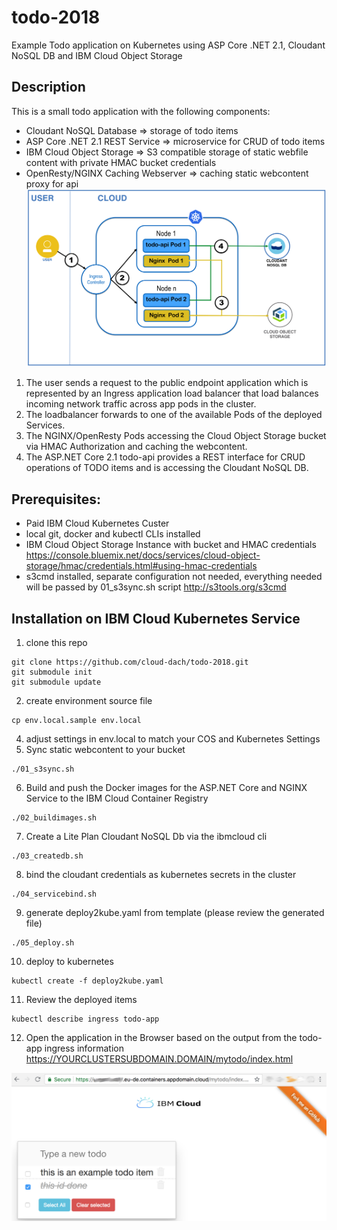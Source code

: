 # todo-2018
Example Todo application on Kubernetes using ASP Core .NET 2.1, Cloudant NoSQL DB  and IBM Cloud Object Storage 

## Description
This is a small todo application with the following components:
* Cloudant NoSQL Database => storage of todo items
* ASP Core .NET 2.1 REST Service => microservice for CRUD of todo items
* IBM Cloud Object Storage  => S3 compatible storage of static webfile content with private HMAC bucket credentials
* OpenResty/NGINX Caching Webserver => caching static webcontent proxy for api
![alt text](doc/architecture.png "Description goes here")

1. The user sends a request to the public endpoint application which is represented by an Ingress application load balancer that load balances incoming network traffic across app pods in the cluster. 
2. The loadbalancer forwards to one of the available Pods of the deployed Services.
3. The NGINX/OpenResty Pods accessing the Cloud Object Storage bucket via HMAC Authorization and caching the webcontent.
4. The ASP.NET Core 2.1 todo-api provides a REST interface for CRUD operations of TODO items and is accessing the Cloudant NoSQL DB.


## Prerequisites:
* Paid IBM Cloud Kubernetes Custer
* local git, docker and kubectl CLIs installed
* IBM Cloud Object Storage Instance with bucket and HMAC credentials https://console.bluemix.net/docs/services/cloud-object-storage/hmac/credentials.html#using-hmac-credentials
* s3cmd installed, separate configuration not needed, everything needed will be passed by 01_s3sync.sh script http://s3tools.org/s3cmd

## Installation on IBM Cloud Kubernetes Service
1. clone this repo
```shell
git clone https://github.com/cloud-dach/todo-2018.git
git submodule init
git submodule update
```
2. create environment source file
```shell
cp env.local.sample env.local
```
4. adjust settings in env.local to match your COS and Kubernetes Settings
5. Sync static webcontent to your bucket
```shell
./01_s3sync.sh
```
6. Build and push the Docker images for the ASP.NET Core and NGINX Service to the IBM Cloud Container Registry
```shell
./02_buildimages.sh
```
7. Create a Lite Plan Cloudant NoSQL Db via the ibmcloud cli
```shell
./03_createdb.sh
```
8. bind the cloudant credentials as kubernetes secrets in the cluster
```shell
./04_servicebind.sh
```
9. generate deploy2kube.yaml from template (please review the generated file)
```shell
./05_deploy.sh
```
10. deploy to kubernetes
```shell
kubectl create -f deploy2kube.yaml
```
11. Review the deployed items
```shell
kubectl describe ingress todo-app
```
12. Open the application in the Browser based on the output from the todo-app ingress information
https://YOURCLUSTERSUBDOMAIN.DOMAIN/mytodo/index.html

![alt text](doc/screenshot.png "Description goes here")
